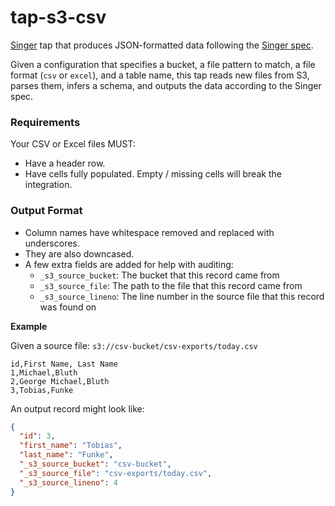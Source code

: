 # tap-s3-csv
[Singer](singer.io) tap that produces JSON-formatted data following
the [Singer spec](https://github.com/singer-io/getting-started/blob/master/SPEC.md).

Given a configuration that specifies a bucket, a file pattern to match, a file format (`csv` or `excel`),
and a table name, this tap reads new files from S3, parses them, infers a schema, and outputs the data
according to the Singer spec.

### Requirements

Your CSV or Excel files MUST:

- Have a header row.
- Have cells fully populated. Empty / missing cells will break the integration.

### Output Format

- Column names have whitespace removed and replaced with underscores.
- They are also downcased.
- A few extra fields are added for help with auditing:
  - `_s3_source_bucket`: The bucket that this record came from
  - `_s3_source_file`: The path to the file that this record came from
  - `_s3_source_lineno`: The line number in the source file that this record was found on
  
__Example__

Given a source file: `s3://csv-bucket/csv-exports/today.csv`

```csv
id,First Name, Last Name
1,Michael,Bluth
2,George Michael,Bluth
3,Tobias,Funke
```

An output record might look like:

```json
{
  "id": 3,
  "first_name": "Tobias",
  "last_name": "Funke",
  "_s3_source_bucket": "csv-bucket",
  "_s3_source_file": "csv-exports/today.csv",
  "_s3_source_lineno": 4
}
```

